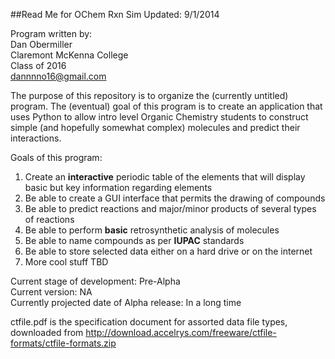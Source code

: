 ##Read Me for OChem Rxn Sim
Updated: 9/1/2014   

Program written by:  
Dan Obermiller  
Claremont McKenna College  
Class of 2016  
dannnno16@gmail.com

The purpose of this repository is to organize the (currently untitled) program.  The (eventual) goal of this program is to create an application that uses
Python to allow intro level Organic Chemistry students to construct simple (and hopefully somewhat complex) molecules and predict their interactions.  

Goals of this program:

1. Create an **interactive** periodic table of the elements that will display basic but key information regarding elements
2. Be able to create a GUI interface that permits the drawing of compounds
3. Be able to predict reactions and major/minor products of several types of reactions
4. Be able to perform **basic** retrosynthetic analysis of molecules
5. Be able to name compounds as per **IUPAC** standards
6. Be able to store selected data either on a hard drive or on the internet
7. More cool stuff TBD
    
Current stage of development: Pre-Alpha  
Current version: NA  
Currently projected date of Alpha release: In a long time

ctfile.pdf is the specification document for assorted data file types, downloaded
from http://download.accelrys.com/freeware/ctfile-formats/ctfile-formats.zip